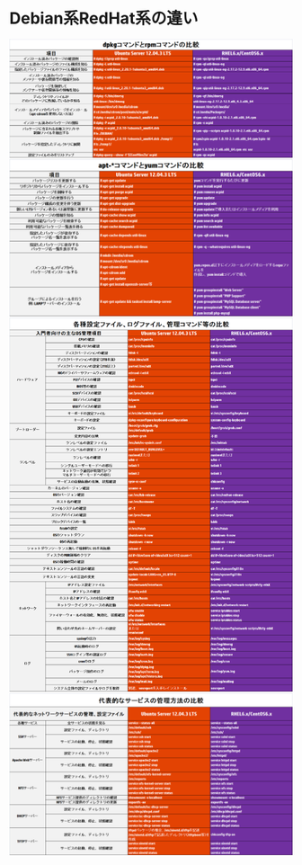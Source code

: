 # Debian系RedHat系の違い


![](/img/475010.png)
![](/img/475011.png)
![](/img/475012.png)
![](/img/475013.png)

